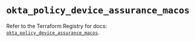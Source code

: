 # `okta_policy_device_assurance_macos`

Refer to the Terraform Registry for docs: [`okta_policy_device_assurance_macos`](https://registry.terraform.io/providers/okta/okta/4.9.0/docs/resources/policy_device_assurance_macos).

